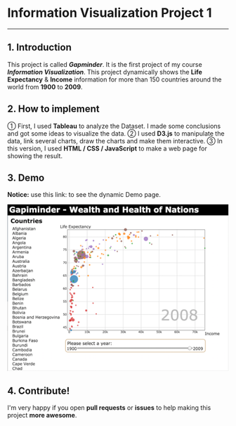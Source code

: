 # Information Visualization Project 1
----



## 1. Introduction

This project is called ***Gapminder***. It is the first project of my course ***Information Visualization***. This project dynamically shows the **Life Expectancy** & **Income** information for more than 150 countries around the world from **1900** to **2009**.

## 2. How to implement

① First, I used **Tableau** to analyze the Dataset. I made some conclusions and got some ideas to visualize the data.
② I used **D3.js** to manipulate the data, link several charts, draw the charts and make them interactive.
③ In this version, I used **HTML / CSS / JavaScript** to make a web page for showing the result.

## 3. Demo

**Notice:** use this link: to see the dynamic Demo page.

![#1](https://github.com/Jrui2015/D3-Labs/blob/master/demo.png)

## 4. Contribute!

I'm very happy if you open **pull requests** or **issues** to help making this project **more awesome**.